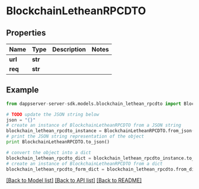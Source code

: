 # BlockchainLetheanRPCDTO


## Properties

Name | Type | Description | Notes
------------ | ------------- | ------------- | -------------
**url** | **str** |  | 
**req** | **str** |  | 

## Example

```python
from dappserver-server-sdk.models.blockchain_lethean_rpcdto import BlockchainLetheanRPCDTO

# TODO update the JSON string below
json = "{}"
# create an instance of BlockchainLetheanRPCDTO from a JSON string
blockchain_lethean_rpcdto_instance = BlockchainLetheanRPCDTO.from_json(json)
# print the JSON string representation of the object
print BlockchainLetheanRPCDTO.to_json()

# convert the object into a dict
blockchain_lethean_rpcdto_dict = blockchain_lethean_rpcdto_instance.to_dict()
# create an instance of BlockchainLetheanRPCDTO from a dict
blockchain_lethean_rpcdto_form_dict = blockchain_lethean_rpcdto.from_dict(blockchain_lethean_rpcdto_dict)
```
[[Back to Model list]](../README.md#documentation-for-models) [[Back to API list]](../README.md#documentation-for-api-endpoints) [[Back to README]](../README.md)


